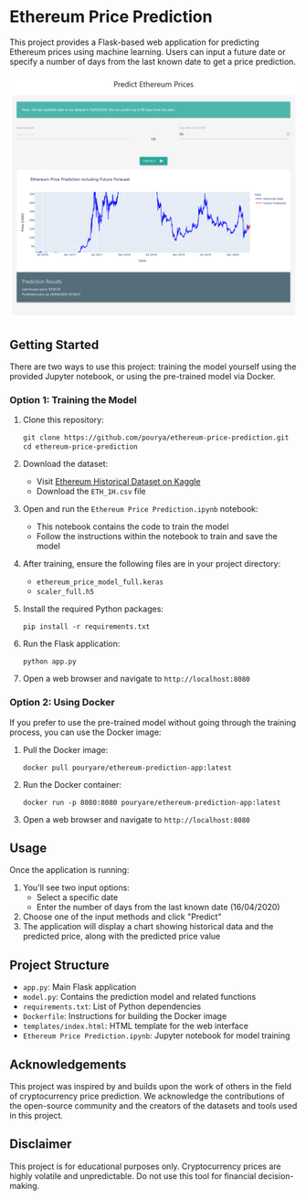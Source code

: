 # Ethereum Price Prediction

This project provides a Flask-based web application for predicting Ethereum prices using machine learning. Users can input a future date or specify a number of days from the last known date to get a price prediction.

![Project Screenshot](screenshot.png)

## Getting Started

There are two ways to use this project: training the model yourself using the provided Jupyter notebook, or using the pre-trained model via Docker.

### Option 1: Training the Model

1. Clone this repository:
   ```
   git clone https://github.com/pourya/ethereum-price-prediction.git
   cd ethereum-price-prediction
   ```

2. Download the dataset:
   - Visit [Ethereum Historical Dataset on Kaggle](https://www.kaggle.com/datasets/prasoonkottarathil/ethereum-historical-dataset)
   - Download the `ETH_1H.csv` file

3. Open and run the `Ethereum Price Prediction.ipynb` notebook:
   - This notebook contains the code to train the model
   - Follow the instructions within the notebook to train and save the model

4. After training, ensure the following files are in your project directory:
   - `ethereum_price_model_full.keras`
   - `scaler_full.h5`

5. Install the required Python packages:
   ```
   pip install -r requirements.txt
   ```

6. Run the Flask application:
   ```
   python app.py
   ```

7. Open a web browser and navigate to `http://localhost:8080`

### Option 2: Using Docker

If you prefer to use the pre-trained model without going through the training process, you can use the Docker image:

1. Pull the Docker image:
   ```
   docker pull pouryare/ethereum-prediction-app:latest
   ```

2. Run the Docker container:
   ```
   docker run -p 8080:8080 pouryare/ethereum-prediction-app:latest
   ```

3. Open a web browser and navigate to `http://localhost:8080`

## Usage

Once the application is running:

1. You'll see two input options:
   - Select a specific date
   - Enter the number of days from the last known date (16/04/2020)
2. Choose one of the input methods and click "Predict"
3. The application will display a chart showing historical data and the predicted price, along with the predicted price value

## Project Structure

- `app.py`: Main Flask application
- `model.py`: Contains the prediction model and related functions
- `requirements.txt`: List of Python dependencies
- `Dockerfile`: Instructions for building the Docker image
- `templates/index.html`: HTML template for the web interface
- `Ethereum Price Prediction.ipynb`: Jupyter notebook for model training

## Acknowledgements

This project was inspired by and builds upon the work of others in the field of cryptocurrency price prediction. We acknowledge the contributions of the open-source community and the creators of the datasets and tools used in this project.

## Disclaimer

This project is for educational purposes only. Cryptocurrency prices are highly volatile and unpredictable. Do not use this tool for financial decision-making.

